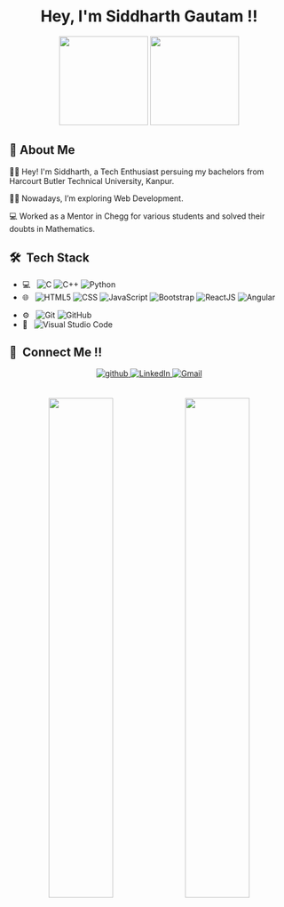 <h1 align="center">Hey, I'm Siddharth Gautam !! </h1>

<p align="center"> <img src="https://octodex.github.com/images/daftpunktocat-thomas.gif" height="160px" width="160px"> <img src="https://octodex.github.com/images/daftpunktocat-guy.gif" height="160px" width="160px"> </p>

   
   ## :wave: About Me 
👩‍🎓 Hey! I'm Siddharth, a Tech Enthusiast persuing my bachelors from Harcourt Butler Technical University, Kanpur. 

👩‍💻 Nowadays, I’m exploring Web Development.
 

💻 Worked as a Mentor in Chegg for various students and solved their doubts in Mathematics.



## 🛠 &nbsp;Tech Stack

- 💻 &nbsp;
  ![C](https://img.shields.io/badge/C-%20-00599C)
  ![C++](https://img.shields.io/badge/-C++-333333?style=flat&logo=C%2B%2B&logoColor=00599C)
  ![Python](https://img.shields.io/badge/-Python-333333?style=flat&logo=python)
- 🌐 &nbsp;
  ![HTML5](https://img.shields.io/badge/-HTML5-333333?style=flat&logo=HTML5)
  ![CSS](https://img.shields.io/badge/-CSS-333333?style=flat&logo=CSS3&logoColor=1572B6)
  ![JavaScript](https://img.shields.io/badge/-JavaScript-333333?style=flat&logo=javascript)
  ![Bootstrap](https://img.shields.io/badge/-Bootstrap-333333?style=flat&logo=bootstrap&logoColor=563D7C)
  ![ReactJS](https://img.shields.io/badge/ReactJS-%20-blue)
  ![Angular](https://img.shields.io/badge/Angular-%20-orange)
<!--   ![Django](https://img.shield.io/badge/-Django-333333?style=flat&logo=Django) -->
- ⚙️ &nbsp;
  ![Git](https://img.shields.io/badge/-Git-333333?style=flat&logo=git)
  ![GitHub](https://img.shields.io/badge/-GitHub-333333?style=flat&logo=github)
- 🔧 &nbsp;
  ![Visual Studio Code](https://img.shields.io/badge/-Visual%20Studio%20Code-333333?style=flat&logo=visual-studio-code&logoColor=007ACC)


## 🤝 &nbsp;Connect Me !!

<p align="center">
<a href="https://github.com/hadeshowff" target="_blank">
<img src=https://img.shields.io/badge/github-%2324292e.svg?&style=for-the-badge&logo=github&logoColor=white alt=github style="margin-bottom: 5px;" />
</a>
<a href="https://www.linkedin.com/in/hadeshowff/" target="_blank">
<img alt="LinkedIn" src="https://img.shields.io/badge/linkedin%20-%230077B5.svg?&style=for-the-badge&logo=linkedin&logoColor=white"/>
</a>
<a href="mailto:siddharthgautam5000@gmail.com">
<img alt="Gmail" src="https://img.shields.io/badge/Gmail-D14836?style=for-the-badge&logo=gmail&logoColor=white" />
</a>

</p> 
<br>

 <div align="center">
  <img width="48%" src="https://github-readme-stats.vercel.app/api?username=sachin972&theme=radical&show_icons=true" />
  <img width="48%" src="https://github-readme-streak-stats.herokuapp.com/?user=sachin972&theme=radical&show_icons=true" />
</div>


